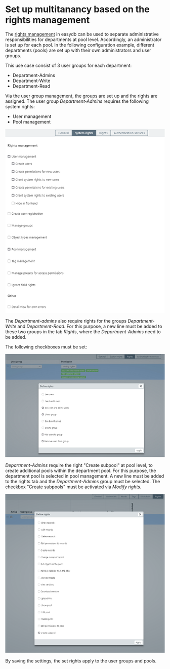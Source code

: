 # Set up multitanancy based on the rights management

The [rights management](/webfrontend/rightsmanagement/rightsmanagement.html) in easydb can be used to separate administrative responsibilities for departments at pool level. Accordingly, an administrator is set up for each pool. In the following configuration example, different departments (pools) are set up with their own administrators and user groups. 

This use case consist of 3 user groups for each department:
* Department-Admins
* Department-Write
* Department-Read

Via the user group management, the groups are set up and the rights are assigned. The user group *Department-Admins* requires the following system rights:
* User management
* Pool management

![](admin_system_en.png)

The *Department-admins* also require rights for the groups *Department-Write* and *Department-Read*. For this purpose, a new line must be added to these two groups in the tab *Rights*, where the *Department-Admins* need to be added.

The following checkboxes must be set:

![](admin_rights_en.png)

*Department-Admins* require the right "Create subpool" at pool level, to create additional pools within the department pool. For this purpose, the department pool is selected in pool management. A new line must be added to the rights tab and the *Department-Admins* group must be selected. The checkbox "Create subpools" must be activated via *Modify rights*.

![](admin_subpool_en.png)

By saving the settings, the set rights apply to the user groups and pools.